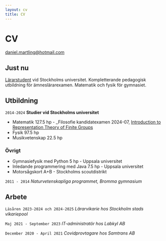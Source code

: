 ```yaml
---
layout: cv
title: CV
---
```


# CV

<div>
    <a href="daniel.martling@hotmail.com">daniel.martling@hotmail.com</a>
</div>

## Just nu

[Lärarstudent](https://www.su.se/sok-kurser-och-program/lk7gy-1.643258) vid Stockholms universitet. Kompletterande pedagogisk utbildning för ämneslärarexamen. Matematik och fysik för gymnasiet.

## Utbildning

`2014-2024`
__Studier vid Stockholms universitet__
- Matematik 127.5 hp - _Filosofie kandidatexamen 2024-07, [Introduction to Representation Theory of Finite Groups](https://kurser.math.su.se/mod/folder/view.php?id=10815)
- Fysik 97.5 hp
- Musikvetenskap 22.5 hp

### Övrigt
- Gymnasiefysik med Python 5 hp - Uppsala universitet
- Inledande programmering med Java 7.5 hp - Uppsala universitet
- Motorsågskort A+B - Stockholms scoutdistrikt

`2011 - 2014`
_Naturvetenskapliga programmet, Bromma gymnasium_

## Arbete

`Läsåren 2023-2024 och 2024-2025`
_Lärarvikarie hos Stockholm stads vikariepool_

`Maj 2021 - September 2023`
_IT-administratör hos Labkyl AB_

`December 2020 - April 2021`
_Covidprovtagare hos Samtrans AB_


